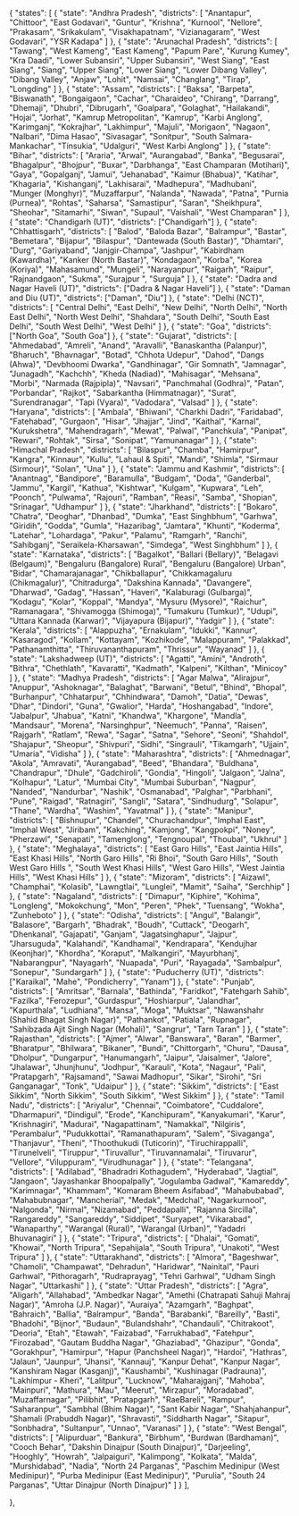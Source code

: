 


{
  "states": [
    {
      "state": "Andhra Pradesh",
      "districts": [
        "Anantapur",
        "Chittoor",
        "East Godavari",
        "Guntur",
        "Krishna",
        "Kurnool",
        "Nellore",
        "Prakasam",
        "Srikakulam",
        "Visakhapatnam",
        "Vizianagaram",
        "West Godavari",
        "YSR Kadapa"
      ]
    },
    {
      "state": "Arunachal Pradesh",
      "districts": [
        "Tawang",
        "West Kameng",
        "East Kameng",
        "Papum Pare",
        "Kurung Kumey",
        "Kra Daadi",
        "Lower Subansiri",
        "Upper Subansiri",
        "West Siang",
        "East Siang",
        "Siang",
        "Upper Siang",
        "Lower Siang",
        "Lower Dibang Valley",
        "Dibang Valley",
        "Anjaw",
        "Lohit",
        "Namsai",
        "Changlang",
        "Tirap",
        "Longding"
      ]
    },
    {
      "state": "Assam",
      "districts": [
        "Baksa",
        "Barpeta",
        "Biswanath",
        "Bongaigaon",
        "Cachar",
        "Charaideo",
        "Chirang",
        "Darrang",
        "Dhemaji",
        "Dhubri",
        "Dibrugarh",
        "Goalpara",
        "Golaghat",
        "Hailakandi",
        "Hojai",
        "Jorhat",
        "Kamrup Metropolitan",
        "Kamrup",
        "Karbi Anglong",
        "Karimganj",
        "Kokrajhar",
        "Lakhimpur",
        "Majuli",
        "Morigaon",
        "Nagaon",
        "Nalbari",
        "Dima Hasao",
        "Sivasagar",
        "Sonitpur",
        "South Salmara-Mankachar",
        "Tinsukia",
        "Udalguri",
        "West Karbi Anglong"
      ]
    },
    {
      "state": "Bihar",
      "districts": [
        "Araria",
        "Arwal",
        "Aurangabad",
        "Banka",
        "Begusarai",
        "Bhagalpur",
        "Bhojpur",
        "Buxar",
        "Darbhanga",
        "East Champaran (Motihari)",
        "Gaya",
        "Gopalganj",
        "Jamui",
        "Jehanabad",
        "Kaimur (Bhabua)",
        "Katihar",
        "Khagaria",
        "Kishanganj",
        "Lakhisarai",
        "Madhepura",
        "Madhubani",
        "Munger (Monghyr)",
        "Muzaffarpur",
        "Nalanda",
        "Nawada",
        "Patna",
        "Purnia (Purnea)",
        "Rohtas",
        "Saharsa",
        "Samastipur",
        "Saran",
        "Sheikhpura",
        "Sheohar",
        "Sitamarhi",
        "Siwan",
        "Supaul",
        "Vaishali",
        "West Champaran"
      ]
    },
    {
      "state": "Chandigarh (UT)",
      "districts": ["Chandigarh"]
    },
    {
      "state": "Chhattisgarh",
      "districts": [
        "Balod",
        "Baloda Bazar",
        "Balrampur",
        "Bastar",
        "Bemetara",
        "Bijapur",
        "Bilaspur",
        "Dantewada (South Bastar)",
        "Dhamtari",
        "Durg",
        "Gariyaband",
        "Janjgir-Champa",
        "Jashpur",
        "Kabirdham (Kawardha)",
        "Kanker (North Bastar)",
        "Kondagaon",
        "Korba",
        "Korea (Koriya)",
        "Mahasamund",
        "Mungeli",
        "Narayanpur",
        "Raigarh",
        "Raipur",
        "Rajnandgaon",
        "Sukma",
        "Surajpur  ",
        "Surguja"
      ]
    },
    {
      "state": "Dadra and Nagar Haveli (UT)",
      "districts": ["Dadra & Nagar Haveli"]
    },
    {
      "state": "Daman and Diu (UT)",
      "districts": ["Daman", "Diu"]
    },
    {
      "state": "Delhi (NCT)",
      "districts": [
        "Central Delhi",
        "East Delhi",
        "New Delhi",
        "North Delhi",
        "North East  Delhi",
        "North West  Delhi",
        "Shahdara",
        "South Delhi",
        "South East Delhi",
        "South West  Delhi",
        "West Delhi"
      ]
    },
    {
      "state": "Goa",
      "districts": ["North Goa", "South Goa"]
    },
    {
      "state": "Gujarat",
      "districts": [
        "Ahmedabad",
        "Amreli",
        "Anand",
        "Aravalli",
        "Banaskantha (Palanpur)",
        "Bharuch",
        "Bhavnagar",
        "Botad",
        "Chhota Udepur",
        "Dahod",
        "Dangs (Ahwa)",
        "Devbhoomi Dwarka",
        "Gandhinagar",
        "Gir Somnath",
        "Jamnagar",
        "Junagadh",
        "Kachchh",
        "Kheda (Nadiad)",
        "Mahisagar",
        "Mehsana",
        "Morbi",
        "Narmada (Rajpipla)",
        "Navsari",
        "Panchmahal (Godhra)",
        "Patan",
        "Porbandar",
        "Rajkot",
        "Sabarkantha (Himmatnagar)",
        "Surat",
        "Surendranagar",
        "Tapi (Vyara)",
        "Vadodara",
        "Valsad"
      ]
    },
    {
      "state": "Haryana",
      "districts": [
        "Ambala",
        "Bhiwani",
        "Charkhi Dadri",
        "Faridabad",
        "Fatehabad",
        "Gurgaon",
        "Hisar",
        "Jhajjar",
        "Jind",
        "Kaithal",
        "Karnal",
        "Kurukshetra",
        "Mahendragarh",
        "Mewat",
        "Palwal",
        "Panchkula",
        "Panipat",
        "Rewari",
        "Rohtak",
        "Sirsa",
        "Sonipat",
        "Yamunanagar"
      ]
    },
    {
      "state": "Himachal Pradesh",
      "districts": [
        "Bilaspur",
        "Chamba",
        "Hamirpur",
        "Kangra",
        "Kinnaur",
        "Kullu",
        "Lahaul &amp; Spiti",
        "Mandi",
        "Shimla",
        "Sirmaur (Sirmour)",
        "Solan",
        "Una"
      ]
    },
    {
      "state": "Jammu and Kashmir",
      "districts": [
        "Anantnag",
        "Bandipore",
        "Baramulla",
        "Budgam",
        "Doda",
        "Ganderbal",
        "Jammu",
        "Kargil",
        "Kathua",
        "Kishtwar",
        "Kulgam",
        "Kupwara",
        "Leh",
        "Poonch",
        "Pulwama",
        "Rajouri",
        "Ramban",
        "Reasi",
        "Samba",
        "Shopian",
        "Srinagar",
        "Udhampur"
      ]
    },
    {
      "state": "Jharkhand",
      "districts": [
        "Bokaro",
        "Chatra",
        "Deoghar",
        "Dhanbad",
        "Dumka",
        "East Singhbhum",
        "Garhwa",
        "Giridih",
        "Godda",
        "Gumla",
        "Hazaribag",
        "Jamtara",
        "Khunti",
        "Koderma",
        "Latehar",
        "Lohardaga",
        "Pakur",
        "Palamu",
        "Ramgarh",
        "Ranchi",
        "Sahibganj",
        "Seraikela-Kharsawan",
        "Simdega",
        "West Singhbhum"
      ]
    },
    {
      "state": "Karnataka",
      "districts": [
        "Bagalkot",
        "Ballari (Bellary)",
        "Belagavi (Belgaum)",
        "Bengaluru (Bangalore) Rural",
        "Bengaluru (Bangalore) Urban",
        "Bidar",
        "Chamarajanagar",
        "Chikballapur",
        "Chikkamagaluru (Chikmagalur)",
        "Chitradurga",
        "Dakshina Kannada",
        "Davangere",
        "Dharwad",
        "Gadag",
        "Hassan",
        "Haveri",
        "Kalaburagi (Gulbarga)",
        "Kodagu",
        "Kolar",
        "Koppal",
        "Mandya",
        "Mysuru (Mysore)",
        "Raichur",
        "Ramanagara",
        "Shivamogga (Shimoga)",
        "Tumakuru (Tumkur)",
        "Udupi",
        "Uttara Kannada (Karwar)",
        "Vijayapura (Bijapur)",
        "Yadgir"
      ]
    },
    {
      "state": "Kerala",
      "districts": [
        "Alappuzha",
        "Ernakulam",
        "Idukki",
        "Kannur",
        "Kasaragod",
        "Kollam",
        "Kottayam",
        "Kozhikode",
        "Malappuram",
        "Palakkad",
        "Pathanamthitta",
        "Thiruvananthapuram",
        "Thrissur",
        "Wayanad"
      ]
    },
    {
      "state": "Lakshadweep (UT)",
      "districts": [
        "Agatti",
        "Amini",
        "Androth",
        "Bithra",
        "Chethlath",
        "Kavaratti",
        "Kadmath",
        "Kalpeni",
        "Kilthan",
        "Minicoy"
      ]
    },
    {
      "state": "Madhya Pradesh",
      "districts": [
        "Agar Malwa",
        "Alirajpur",
        "Anuppur",
        "Ashoknagar",
        "Balaghat",
        "Barwani",
        "Betul",
        "Bhind",
        "Bhopal",
        "Burhanpur",
        "Chhatarpur",
        "Chhindwara",
        "Damoh",
        "Datia",
        "Dewas",
        "Dhar",
        "Dindori",
        "Guna",
        "Gwalior",
        "Harda",
        "Hoshangabad",
        "Indore",
        "Jabalpur",
        "Jhabua",
        "Katni",
        "Khandwa",
        "Khargone",
        "Mandla",
        "Mandsaur",
        "Morena",
        "Narsinghpur",
        "Neemuch",
        "Panna",
        "Raisen",
        "Rajgarh",
        "Ratlam",
        "Rewa",
        "Sagar",
        "Satna",
        "Sehore",
        "Seoni",
        "Shahdol",
        "Shajapur",
        "Sheopur",
        "Shivpuri",
        "Sidhi",
        "Singrauli",
        "Tikamgarh",
        "Ujjain",
        "Umaria",
        "Vidisha"
      ]
    },
    {
      "state": "Maharashtra",
      "districts": [
        "Ahmednagar",
        "Akola",
        "Amravati",
        "Aurangabad",
        "Beed",
        "Bhandara",
        "Buldhana",
        "Chandrapur",
        "Dhule",
        "Gadchiroli",
        "Gondia",
        "Hingoli",
        "Jalgaon",
        "Jalna",
        "Kolhapur",
        "Latur",
        "Mumbai City",
        "Mumbai Suburban",
        "Nagpur",
        "Nanded",
        "Nandurbar",
        "Nashik",
        "Osmanabad",
        "Palghar",
        "Parbhani",
        "Pune",
        "Raigad",
        "Ratnagiri",
        "Sangli",
        "Satara",
        "Sindhudurg",
        "Solapur",
        "Thane",
        "Wardha",
        "Washim",
        "Yavatmal"
      ]
    },
    {
      "state": "Manipur",
      "districts": [
        "Bishnupur",
        "Chandel",
        "Churachandpur",
        "Imphal East",
        "Imphal West",
        "Jiribam",
        "Kakching",
        "Kamjong",
        "Kangpokpi",
        "Noney",
        "Pherzawl",
        "Senapati",
        "Tamenglong",
        "Tengnoupal",
        "Thoubal",
        "Ukhrul"
      ]
    },
    {
      "state": "Meghalaya",
      "districts": [
        "East Garo Hills",
        "East Jaintia Hills",
        "East Khasi Hills",
        "North Garo Hills",
        "Ri Bhoi",
        "South Garo Hills",
        "South West Garo Hills ",
        "South West Khasi Hills",
        "West Garo Hills",
        "West Jaintia Hills",
        "West Khasi Hills"
      ]
    },
    {
      "state": "Mizoram",
      "districts": [
        "Aizawl",
        "Champhai",
        "Kolasib",
        "Lawngtlai",
        "Lunglei",
        "Mamit",
        "Saiha",
        "Serchhip"
      ]
    },
    {
      "state": "Nagaland",
      "districts": [
        "Dimapur",
        "Kiphire",
        "Kohima",
        "Longleng",
        "Mokokchung",
        "Mon",
        "Peren",
        "Phek",
        "Tuensang",
        "Wokha",
        "Zunheboto"
      ]
    },
    {
      "state": "Odisha",
      "districts": [
        "Angul",
        "Balangir",
        "Balasore",
        "Bargarh",
        "Bhadrak",
        "Boudh",
        "Cuttack",
        "Deogarh",
        "Dhenkanal",
        "Gajapati",
        "Ganjam",
        "Jagatsinghapur",
        "Jajpur",
        "Jharsuguda",
        "Kalahandi",
        "Kandhamal",
        "Kendrapara",
        "Kendujhar (Keonjhar)",
        "Khordha",
        "Koraput",
        "Malkangiri",
        "Mayurbhanj",
        "Nabarangpur",
        "Nayagarh",
        "Nuapada",
        "Puri",
        "Rayagada",
        "Sambalpur",
        "Sonepur",
        "Sundargarh"
      ]
    },
    {
      "state": "Puducherry (UT)",
      "districts": ["Karaikal", "Mahe", "Pondicherry", "Yanam"]
    },
    {
      "state": "Punjab",
      "districts": [
        "Amritsar",
        "Barnala",
        "Bathinda",
        "Faridkot",
        "Fatehgarh Sahib",
        "Fazilka",
        "Ferozepur",
        "Gurdaspur",
        "Hoshiarpur",
        "Jalandhar",
        "Kapurthala",
        "Ludhiana",
        "Mansa",
        "Moga",
        "Muktsar",
        "Nawanshahr (Shahid Bhagat Singh Nagar)",
        "Pathankot",
        "Patiala",
        "Rupnagar",
        "Sahibzada Ajit Singh Nagar (Mohali)",
        "Sangrur",
        "Tarn Taran"
      ]
    },
    {
      "state": "Rajasthan",
      "districts": [
        "Ajmer",
        "Alwar",
        "Banswara",
        "Baran",
        "Barmer",
        "Bharatpur",
        "Bhilwara",
        "Bikaner",
        "Bundi",
        "Chittorgarh",
        "Churu",
        "Dausa",
        "Dholpur",
        "Dungarpur",
        "Hanumangarh",
        "Jaipur",
        "Jaisalmer",
        "Jalore",
        "Jhalawar",
        "Jhunjhunu",
        "Jodhpur",
        "Karauli",
        "Kota",
        "Nagaur",
        "Pali",
        "Pratapgarh",
        "Rajsamand",
        "Sawai Madhopur",
        "Sikar",
        "Sirohi",
        "Sri Ganganagar",
        "Tonk",
        "Udaipur"
      ]
    },
    {
      "state": "Sikkim",
      "districts": [
        "East Sikkim",
        "North Sikkim",
        "South Sikkim",
        "West Sikkim"
      ]
    },
    {
      "state": "Tamil Nadu",
      "districts": [
        "Ariyalur",
        "Chennai",
        "Coimbatore",
        "Cuddalore",
        "Dharmapuri",
        "Dindigul",
        "Erode",
        "Kanchipuram",
        "Kanyakumari",
        "Karur",
        "Krishnagiri",
        "Madurai",
        "Nagapattinam",
        "Namakkal",
        "Nilgiris",
        "Perambalur",
        "Pudukkottai",
        "Ramanathapuram",
        "Salem",
        "Sivaganga",
        "Thanjavur",
        "Theni",
        "Thoothukudi (Tuticorin)",
        "Tiruchirappalli",
        "Tirunelveli",
        "Tiruppur",
        "Tiruvallur",
        "Tiruvannamalai",
        "Tiruvarur",
        "Vellore",
        "Viluppuram",
        "Virudhunagar"
      ]
    },
    {
      "state": "Telangana",
      "districts": [
        "Adilabad",
        "Bhadradri Kothagudem",
        "Hyderabad",
        "Jagtial",
        "Jangaon",
        "Jayashankar Bhoopalpally",
        "Jogulamba Gadwal",
        "Kamareddy",
        "Karimnagar",
        "Khammam",
        "Komaram Bheem Asifabad",
        "Mahabubabad",
        "Mahabubnagar",
        "Mancherial",
        "Medak",
        "Medchal",
        "Nagarkurnool",
        "Nalgonda",
        "Nirmal",
        "Nizamabad",
        "Peddapalli",
        "Rajanna Sircilla",
        "Rangareddy",
        "Sangareddy",
        "Siddipet",
        "Suryapet",
        "Vikarabad",
        "Wanaparthy",
        "Warangal (Rural)",
        "Warangal (Urban)",
        "Yadadri Bhuvanagiri"
      ]
    },
    {
      "state": "Tripura",
      "districts": [
        "Dhalai",
        "Gomati",
        "Khowai",
        "North Tripura",
        "Sepahijala",
        "South Tripura",
        "Unakoti",
        "West Tripura"
      ]
    },
    {
      "state": "Uttarakhand",
      "districts": [
        "Almora",
        "Bageshwar",
        "Chamoli",
        "Champawat",
        "Dehradun",
        "Haridwar",
        "Nainital",
        "Pauri Garhwal",
        "Pithoragarh",
        "Rudraprayag",
        "Tehri Garhwal",
        "Udham Singh Nagar",
        "Uttarkashi"
      ]
    },
    {
      "state": "Uttar Pradesh",
      "districts": [
        "Agra",
        "Aligarh",
        "Allahabad",
        "Ambedkar Nagar",
        "Amethi (Chatrapati Sahuji Mahraj Nagar)",
        "Amroha (J.P. Nagar)",
        "Auraiya",
        "Azamgarh",
        "Baghpat",
        "Bahraich",
        "Ballia",
        "Balrampur",
        "Banda",
        "Barabanki",
        "Bareilly",
        "Basti",
        "Bhadohi",
        "Bijnor",
        "Budaun",
        "Bulandshahr",
        "Chandauli",
        "Chitrakoot",
        "Deoria",
        "Etah",
        "Etawah",
        "Faizabad",
        "Farrukhabad",
        "Fatehpur",
        "Firozabad",
        "Gautam Buddha Nagar",
        "Ghaziabad",
        "Ghazipur",
        "Gonda",
        "Gorakhpur",
        "Hamirpur",
        "Hapur (Panchsheel Nagar)",
        "Hardoi",
        "Hathras",
        "Jalaun",
        "Jaunpur",
        "Jhansi",
        "Kannauj",
        "Kanpur Dehat",
        "Kanpur Nagar",
        "Kanshiram Nagar (Kasganj)",
        "Kaushambi",
        "Kushinagar (Padrauna)",
        "Lakhimpur - Kheri",
        "Lalitpur",
        "Lucknow",
        "Maharajganj",
        "Mahoba",
        "Mainpuri",
        "Mathura",
        "Mau",
        "Meerut",
        "Mirzapur",
        "Moradabad",
        "Muzaffarnagar",
        "Pilibhit",
        "Pratapgarh",
        "RaeBareli",
        "Rampur",
        "Saharanpur",
        "Sambhal (Bhim Nagar)",
        "Sant Kabir Nagar",
        "Shahjahanpur",
        "Shamali (Prabuddh Nagar)",
        "Shravasti",
        "Siddharth Nagar",
        "Sitapur",
        "Sonbhadra",
        "Sultanpur",
        "Unnao",
        "Varanasi"
      ]
    },
    {
      "state": "West Bengal",
      "districts": [
        "Alipurduar",
        "Bankura",
        "Birbhum",
        "Burdwan (Bardhaman)",
        "Cooch Behar",
        "Dakshin Dinajpur (South Dinajpur)",
        "Darjeeling",
        "Hooghly",
        "Howrah",
        "Jalpaiguri",
        "Kalimpong",
        "Kolkata",
        "Malda",
        "Murshidabad",
        "Nadia",
        "North 24 Parganas",
        "Paschim Medinipur (West Medinipur)",
        "Purba Medinipur (East Medinipur)",
        "Purulia",
        "South 24 Parganas",
        "Uttar Dinajpur (North Dinajpur)"
      ]
    }
  ],
  
},
